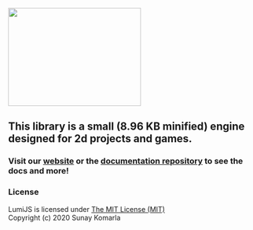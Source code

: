 <image src="LumiJS.png" width="270px" height="200px"></image>
## This library is a small (8.96 KB minified) engine designed for 2d projects and games.
### Visit our [website](https://lumi.js.org) or the [documentation repository](https://github.com/FuriousTsunami/LumiJSDocs) to see the docs and more!

### License

LumiJS is licensed under [The MIT License (MIT)](https://opensource.org/licenses/MIT)  
Copyright (c) 2020 Sunay Komarla
